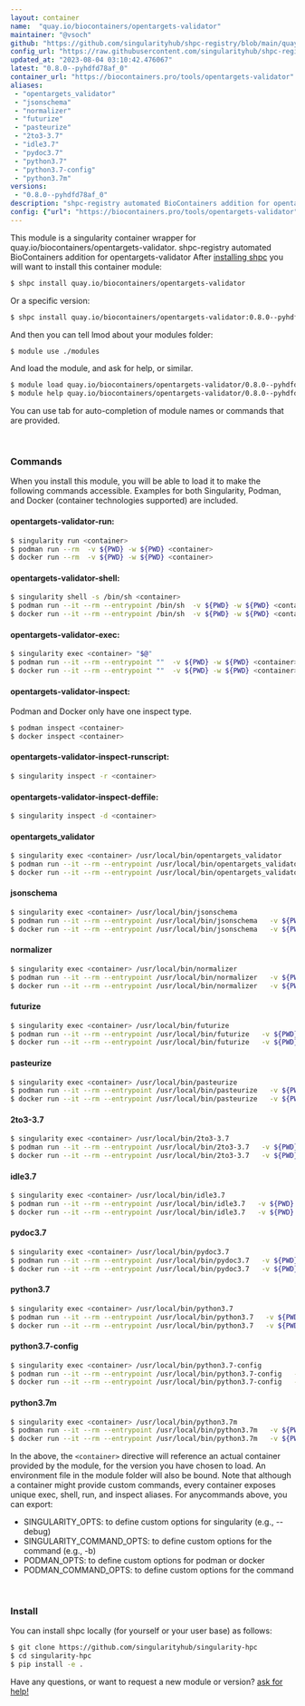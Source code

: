 ```yaml
---
layout: container
name:  "quay.io/biocontainers/opentargets-validator"
maintainer: "@vsoch"
github: "https://github.com/singularityhub/shpc-registry/blob/main/quay.io/biocontainers/opentargets-validator/container.yaml"
config_url: "https://raw.githubusercontent.com/singularityhub/shpc-registry/main/quay.io/biocontainers/opentargets-validator/container.yaml"
updated_at: "2023-08-04 03:10:42.476067"
latest: "0.8.0--pyhdfd78af_0"
container_url: "https://biocontainers.pro/tools/opentargets-validator"
aliases:
 - "opentargets_validator"
 - "jsonschema"
 - "normalizer"
 - "futurize"
 - "pasteurize"
 - "2to3-3.7"
 - "idle3.7"
 - "pydoc3.7"
 - "python3.7"
 - "python3.7-config"
 - "python3.7m"
versions:
 - "0.8.0--pyhdfd78af_0"
description: "shpc-registry automated BioContainers addition for opentargets-validator"
config: {"url": "https://biocontainers.pro/tools/opentargets-validator", "maintainer": "@vsoch", "description": "shpc-registry automated BioContainers addition for opentargets-validator", "latest": {"0.8.0--pyhdfd78af_0": "sha256:f4f2e74d55a3cdadd46c30c3a36faf927f4fe5342548183387969f602b4da5f1"}, "tags": {"0.8.0--pyhdfd78af_0": "sha256:f4f2e74d55a3cdadd46c30c3a36faf927f4fe5342548183387969f602b4da5f1"}, "docker": "quay.io/biocontainers/opentargets-validator", "aliases": {"opentargets_validator": "/usr/local/bin/opentargets_validator", "jsonschema": "/usr/local/bin/jsonschema", "normalizer": "/usr/local/bin/normalizer", "futurize": "/usr/local/bin/futurize", "pasteurize": "/usr/local/bin/pasteurize", "2to3-3.7": "/usr/local/bin/2to3-3.7", "idle3.7": "/usr/local/bin/idle3.7", "pydoc3.7": "/usr/local/bin/pydoc3.7", "python3.7": "/usr/local/bin/python3.7", "python3.7-config": "/usr/local/bin/python3.7-config", "python3.7m": "/usr/local/bin/python3.7m"}}
---
```


This module is a singularity container wrapper for quay.io/biocontainers/opentargets-validator.
shpc-registry automated BioContainers addition for opentargets-validator
After [installing shpc](#install) you will want to install this container module:


```bash
$ shpc install quay.io/biocontainers/opentargets-validator
```

Or a specific version:

```bash
$ shpc install quay.io/biocontainers/opentargets-validator:0.8.0--pyhdfd78af_0
```

And then you can tell lmod about your modules folder:

```bash
$ module use ./modules
```

And load the module, and ask for help, or similar.

```bash
$ module load quay.io/biocontainers/opentargets-validator/0.8.0--pyhdfd78af_0
$ module help quay.io/biocontainers/opentargets-validator/0.8.0--pyhdfd78af_0
```

You can use tab for auto-completion of module names or commands that are provided.

<br>

### Commands

When you install this module, you will be able to load it to make the following commands accessible.
Examples for both Singularity, Podman, and Docker (container technologies supported) are included.

#### opentargets-validator-run:

```bash
$ singularity run <container>
$ podman run --rm  -v ${PWD} -w ${PWD} <container>
$ docker run --rm  -v ${PWD} -w ${PWD} <container>
```

#### opentargets-validator-shell:

```bash
$ singularity shell -s /bin/sh <container>
$ podman run --it --rm --entrypoint /bin/sh  -v ${PWD} -w ${PWD} <container>
$ docker run --it --rm --entrypoint /bin/sh  -v ${PWD} -w ${PWD} <container>
```

#### opentargets-validator-exec:

```bash
$ singularity exec <container> "$@"
$ podman run --it --rm --entrypoint ""  -v ${PWD} -w ${PWD} <container> "$@"
$ docker run --it --rm --entrypoint ""  -v ${PWD} -w ${PWD} <container> "$@"
```

#### opentargets-validator-inspect:

Podman and Docker only have one inspect type.

```bash
$ podman inspect <container>
$ docker inspect <container>
```

#### opentargets-validator-inspect-runscript:

```bash
$ singularity inspect -r <container>
```

#### opentargets-validator-inspect-deffile:

```bash
$ singularity inspect -d <container>
```


#### opentargets_validator

```bash
$ singularity exec <container> /usr/local/bin/opentargets_validator
$ podman run --it --rm --entrypoint /usr/local/bin/opentargets_validator   -v ${PWD} -w ${PWD} <container> -c " $@"
$ docker run --it --rm --entrypoint /usr/local/bin/opentargets_validator   -v ${PWD} -w ${PWD} <container> -c " $@"
```


#### jsonschema

```bash
$ singularity exec <container> /usr/local/bin/jsonschema
$ podman run --it --rm --entrypoint /usr/local/bin/jsonschema   -v ${PWD} -w ${PWD} <container> -c " $@"
$ docker run --it --rm --entrypoint /usr/local/bin/jsonschema   -v ${PWD} -w ${PWD} <container> -c " $@"
```


#### normalizer

```bash
$ singularity exec <container> /usr/local/bin/normalizer
$ podman run --it --rm --entrypoint /usr/local/bin/normalizer   -v ${PWD} -w ${PWD} <container> -c " $@"
$ docker run --it --rm --entrypoint /usr/local/bin/normalizer   -v ${PWD} -w ${PWD} <container> -c " $@"
```


#### futurize

```bash
$ singularity exec <container> /usr/local/bin/futurize
$ podman run --it --rm --entrypoint /usr/local/bin/futurize   -v ${PWD} -w ${PWD} <container> -c " $@"
$ docker run --it --rm --entrypoint /usr/local/bin/futurize   -v ${PWD} -w ${PWD} <container> -c " $@"
```


#### pasteurize

```bash
$ singularity exec <container> /usr/local/bin/pasteurize
$ podman run --it --rm --entrypoint /usr/local/bin/pasteurize   -v ${PWD} -w ${PWD} <container> -c " $@"
$ docker run --it --rm --entrypoint /usr/local/bin/pasteurize   -v ${PWD} -w ${PWD} <container> -c " $@"
```


#### 2to3-3.7

```bash
$ singularity exec <container> /usr/local/bin/2to3-3.7
$ podman run --it --rm --entrypoint /usr/local/bin/2to3-3.7   -v ${PWD} -w ${PWD} <container> -c " $@"
$ docker run --it --rm --entrypoint /usr/local/bin/2to3-3.7   -v ${PWD} -w ${PWD} <container> -c " $@"
```


#### idle3.7

```bash
$ singularity exec <container> /usr/local/bin/idle3.7
$ podman run --it --rm --entrypoint /usr/local/bin/idle3.7   -v ${PWD} -w ${PWD} <container> -c " $@"
$ docker run --it --rm --entrypoint /usr/local/bin/idle3.7   -v ${PWD} -w ${PWD} <container> -c " $@"
```


#### pydoc3.7

```bash
$ singularity exec <container> /usr/local/bin/pydoc3.7
$ podman run --it --rm --entrypoint /usr/local/bin/pydoc3.7   -v ${PWD} -w ${PWD} <container> -c " $@"
$ docker run --it --rm --entrypoint /usr/local/bin/pydoc3.7   -v ${PWD} -w ${PWD} <container> -c " $@"
```


#### python3.7

```bash
$ singularity exec <container> /usr/local/bin/python3.7
$ podman run --it --rm --entrypoint /usr/local/bin/python3.7   -v ${PWD} -w ${PWD} <container> -c " $@"
$ docker run --it --rm --entrypoint /usr/local/bin/python3.7   -v ${PWD} -w ${PWD} <container> -c " $@"
```


#### python3.7-config

```bash
$ singularity exec <container> /usr/local/bin/python3.7-config
$ podman run --it --rm --entrypoint /usr/local/bin/python3.7-config   -v ${PWD} -w ${PWD} <container> -c " $@"
$ docker run --it --rm --entrypoint /usr/local/bin/python3.7-config   -v ${PWD} -w ${PWD} <container> -c " $@"
```


#### python3.7m

```bash
$ singularity exec <container> /usr/local/bin/python3.7m
$ podman run --it --rm --entrypoint /usr/local/bin/python3.7m   -v ${PWD} -w ${PWD} <container> -c " $@"
$ docker run --it --rm --entrypoint /usr/local/bin/python3.7m   -v ${PWD} -w ${PWD} <container> -c " $@"
```



In the above, the `<container>` directive will reference an actual container provided
by the module, for the version you have chosen to load. An environment file in the
module folder will also be bound. Note that although a container
might provide custom commands, every container exposes unique exec, shell, run, and
inspect aliases. For anycommands above, you can export:

 - SINGULARITY_OPTS: to define custom options for singularity (e.g., --debug)
 - SINGULARITY_COMMAND_OPTS: to define custom options for the command (e.g., -b)
 - PODMAN_OPTS: to define custom options for podman or docker
 - PODMAN_COMMAND_OPTS: to define custom options for the command

<br>

### Install

You can install shpc locally (for yourself or your user base) as follows:

```bash
$ git clone https://github.com/singularityhub/singularity-hpc
$ cd singularity-hpc
$ pip install -e .
```

Have any questions, or want to request a new module or version? [ask for help!](https://github.com/singularityhub/singularity-hpc/issues)